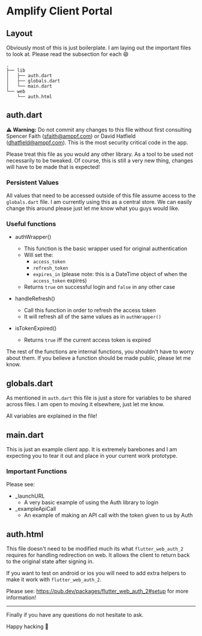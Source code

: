 # Amplify Client Portal

## Layout
Obviously most of this is just boilerplate. 
I am laying out the important files to look at.
Please read the subsection for each :smile:

```
.
├── lib
│   ├── auth.dart 
│   ├── globals.dart
│   └── main.dart
└── web
    └── auth.html
```

## auth.dart

<strong>⚠️ Warning:</strong> Do not commit any changes to this file without first consulting Spencer Faith (sfaith@amppf.com) or David Hatfield (dhatfield@amppf.com). This is the most security critical code in the app.

Please treat this file as you would any other library.
As a tool to be used not necessarily to be tweaked.
Of course, this is still a very new thing, changes will have to be made that is expected!

### Persistent Values

All values that need to be accessed outside of this file assume access to the `globals.dart` file. 
I am currently using this as a central store.
We can easily change this around please just let me know what you guys would like.

### Useful functions

- authWrapper()
    - This function is the basic wrapper used for original authentication
    - Will set the:
        - `access_token`
        - `refresh_token`
        - `expires_in` (please note: this is a DateTime object of when the `access_token` expires)
    - Returns `true` on successful login and `false` in any other case

- handleRefresh()
    - Call this function in order to refresh the access token
    - It will refresh all of the same values as in `authWrapper()`

- isTokenExpired()
    - Returns `true` iff the current access token is expired

The rest of the functions are internal functions, you shouldn't have to worry about them.
If you believe a function should be made public, please let me know.


## globals.dart

As mentioned in `auth.dart` this file is just a store for variables to be shared across files.
I am open to moving it elsewhere, just let me know.

All variables are explained in the file!


## main.dart

This is just an example client app.
It is extremely barebones and I am expecting you to tear it out and place in your current work prototype.


### Important Functions

Please see:

- _launchURL
    - A very basic example of using the Auth library to login
- _exampleApiCall
    - An example of making an API call with the token given to us by Auth


## auth.html 

This file doesn't need to be modified much its what `flutter_web_auth_2` requires for handling redirection on web.
It allows the client to return back to the original state after signing in.

If you want to test on android or ios you will need to add extra helpers to make it work with `flutter_web_auth_2`.

Please see: https://pub.dev/packages/flutter_web_auth_2#setup for more information!

---

Finally if you have any questions do not hesitate to ask.

Happy hacking :beers: